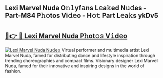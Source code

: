 ## Lexi Marvel Nuda O𝚗𝚕yf𝚊ns L𝚎a𝚔ed N𝚞𝚍es - Part-M84 P𝚑𝚘tos Vi𝚍𝚎o - H𝚘𝚝 Part L𝚎a𝚔s ykDv5

# <h2><a href="http://kf238hx.oniu.top/?m=Lexi+Marvel+Nuda">🔗👉 🔴 Lexi Marvel Nuda P𝚑ot𝚘𝚜 V𝚒d𝚎o</a></h2>

[![Lexi Marvel Nuda Nu𝚍e𝚜](https://i.imgur.com/0qMVB7G.gif)](http://kf238hx.oniu.top/?m=Lexi+Marvel+Nuda)
Virtual performer and multimedia artist Lexi Marvel Nuda, famed for distributing dance and lifestyle inspiration through trending choreographies and compact films. Visionary designer Lexi Marvel Nuda, famed for their innovative and inspiring designs in the world of fashion.  
